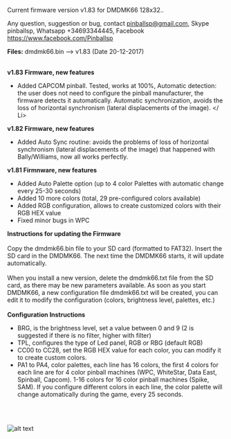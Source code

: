 
Current firmware version v1.83 for DMDMK66 128x32..

Any question, suggestion or bug, contact pinballsp@gmail.com, Skype pinballsp, Whatsapp +34693344445, Facebook https://www.facebook.com/Pinballsp

<b>Files:</b> dmdmk66.bin --> v1.83 (Date 20-12-2017) <br>

<br><b>v1.83 Firmware, new features</b><ul><li>Added CAPCOM pinball. Tested, works at 100%, Automatic detection: the user does not need to configure the pinball manufacturer, the firmware detects it automatically. Automatic synchronization, avoids the loss of horizontal synchronism (lateral displacements of the image). </ Li></ul>
<b>v1.82 Firmware, new features</b><ul>
<li>Added Auto Sync routine: avoids the problems of loss of horizontal synchronism (lateral displacements of the image) that happened with Bally/Williams, now all works perfectly.</li>
</ul>
<b>v1.81 Firmnware, new features</b>
<ul>
<li>Added Auto Palette option (up to 4 color Palettes with automatic change every 25-30 seconds)</li>
<li>Added 10 more colors (total, 29 pre-configured colors available)</li>
<li>Added RGB configuration, allows to create customized colors with their RGB HEX value</li>
<li>Fixed minor bugs in WPC</li>
</ul>

<b>Instructions for updating the Firmware</b>
<br><br>
Copy the dmdmk66.bin file to your SD card (formatted to FAT32). Insert the SD card in the DMDMK66. The next time the DMDMK66 starts, it will update automatically.<br><br>
When you install a new version, delete the dmdmk66.txt file from the SD card, as there may be new parameters available. As soon as you start DMDMK66, a new configuration file dmdmk66.txt will be created, you can edit it to modify the configuration (colors, brightness level, palettes, etc.)
<br><br>
<b>Configuration Instructions</b>
<br>
<ul>
<li> BRG, is the brightness level, set a value between 0 and 9 (2 is suggested if there is no filter, higher with filter) </ li>
<li> TPL, configures the type of Led panel, RGB or RBG (default RGB) </ li>
<li> CC00 to CC28, set the RGB HEX value for each color, you can modify it to create custom colors. </ li>
<li> PA1 to PA4, color palettes, each line has 16 colors, the first 4 colors for each line are for 4 color pinball machines (WPC, WhiteStar, Data East, Spinball, Capcom). 1-16 colors for 16 color pinball machines (Spike, SAM). If you configure
different colors in each line, the color palette will change automatically during the game, every 25 seconds. </ li>
</ul>


<br><br>

![alt text](https://i.imgur.com/4dzc30F.jpg)
